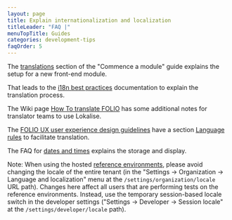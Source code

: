 ```yaml
---
layout: page
title: Explain internationalization and localization
titleLeader: "FAQ |"
menuTopTitle: Guides
categories: development-tips
faqOrder: 5
---
```


The [translations](/guides/commence-a-module/#front-end-translations) section of the "Commence a module" guide explains the setup for a new front-end module.

That leads to the [i18n best practices](https://github.com/folio-org/stripes/blob/master/doc/i18n.md) documentation to explain the translation process.

The Wiki page [How To translate FOLIO](https://wiki.folio.org/display/I18N/How+To+translate+FOLIO) has some additional notes for translator teams to use Lokalise.

The [FOLIO UX user experience design guidelines](/guides/user-experience-design/) have a section [Language rules](https://ux.folio.org/docs/guidelines/language-rules/) to facilitate translation.

The FAQ for [dates and times](/faqs/explain-dates-times/) explains the storage and display.

Note: When using the hosted [reference environments](/guides/automation/#reference-environments), please avoid changing the locale of the entire tenant (in the "Settings -> Organization -> Language and localization" menu at the `/settings/organization/locale` URL path).
Changes here affect all users that are performing tests on the reference environments.
Instead, use the temporary session-based locale switch in the developer settings ("Settings -> Developer -> Session locale" at the `/settings/developer/locale` path).
